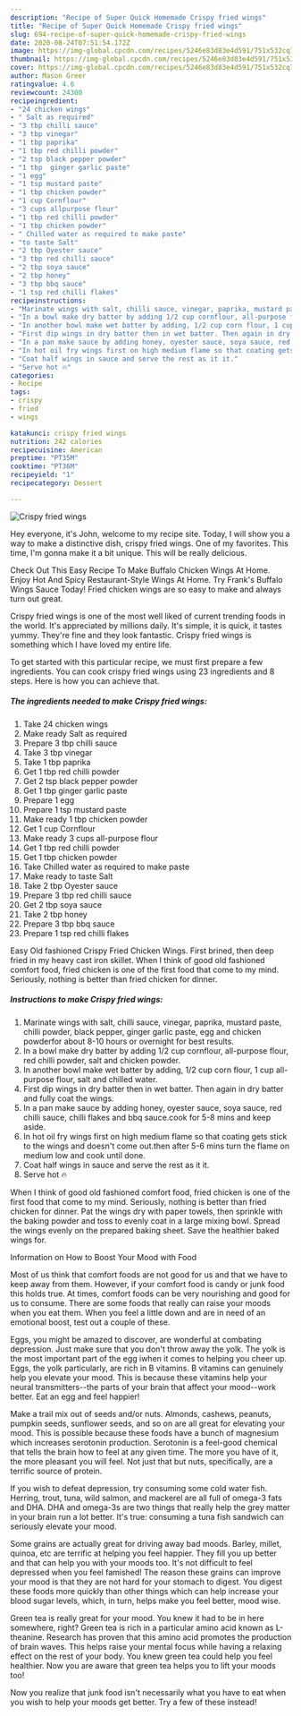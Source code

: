 ```yaml
---
description: "Recipe of Super Quick Homemade Crispy fried wings"
title: "Recipe of Super Quick Homemade Crispy fried wings"
slug: 694-recipe-of-super-quick-homemade-crispy-fried-wings
date: 2020-08-24T07:51:54.172Z
image: https://img-global.cpcdn.com/recipes/5246e83d83e4d591/751x532cq70/crispy-fried-wings-recipe-main-photo.jpg
thumbnail: https://img-global.cpcdn.com/recipes/5246e83d83e4d591/751x532cq70/crispy-fried-wings-recipe-main-photo.jpg
cover: https://img-global.cpcdn.com/recipes/5246e83d83e4d591/751x532cq70/crispy-fried-wings-recipe-main-photo.jpg
author: Mason Greer
ratingvalue: 4.6
reviewcount: 24300
recipeingredient:
- "24 chicken wings"
- " Salt as required"
- "3 tbp chilli sauce"
- "3 tbp vinegar"
- "1 tbp paprika"
- "1 tbp red chilli powder"
- "2 tsp black pepper powder"
- "1 tbp  ginger garlic paste"
- "1 egg"
- "1 tsp mustard paste"
- "1 tbp chicken powder"
- "1 cup Cornflour"
- "3 cups allpurpose flour"
- "1 tbp red chilli powder"
- "1 tbp chicken powder"
- " Chilled water as required to make paste"
- "to taste Salt"
- "2 tbp Oyester sauce"
- "3 tbp red chilli sauce"
- "2 tbp soya sauce"
- "2 tbp honey"
- "3 tbp bbq sauce"
- "1 tsp red chilli flakes"
recipeinstructions:
- "Marinate wings with salt, chilli sauce, vinegar, paprika, mustard paste, chilli powder, black pepper, ginger garlic paste, egg and chicken powderfor about 8-10 hours or overnight for best results."
- "In a bowl make dry batter by adding 1/2 cup cornflour, all-purpose flour, red chilli powder, salt and chicken powder."
- "In another bowl make wet batter by adding, 1/2 cup corn flour, 1 cup all-purpose flour, salt and chilled water."
- "First dip wings in dry batter then in wet batter. Then again in dry batter and fully coat the wings."
- "In a pan make sauce by adding honey, oyester sauce, soya sauce, red chilli sauce, chilli flakes and bbq sauce.cook for 5-8 mins and keep aside."
- "In hot oil fry wings first on high medium flame so that coating gets stick to the wings and doesn&#39;t come out.then after 5-6 mins turn the flame on medium low and cook until done."
- "Coat half wings in sauce and serve the rest as it it."
- "Serve hot 🔥"
categories:
- Recipe
tags:
- crispy
- fried
- wings

katakunci: crispy fried wings 
nutrition: 242 calories
recipecuisine: American
preptime: "PT35M"
cooktime: "PT36M"
recipeyield: "1"
recipecategory: Dessert

---
```



![Crispy fried wings](https://img-global.cpcdn.com/recipes/5246e83d83e4d591/751x532cq70/crispy-fried-wings-recipe-main-photo.jpg)

Hey everyone, it's John, welcome to my recipe site. Today, I will show you a way to make a distinctive dish, crispy fried wings. One of my favorites. This time, I'm gonna make it a bit unique. This will be really delicious.

Check Out This Easy Recipe To Make Buffalo Chicken Wings At Home. Enjoy Hot And Spicy Restaurant-Style Wings At Home. Try Frank&#39;s Buffalo Wings Sauce Today! Fried chicken wings are so easy to make and always turn out great.

Crispy fried wings is one of the most well liked of current trending foods in the world. It's appreciated by millions daily. It's simple, it is quick, it tastes yummy. They're fine and they look fantastic. Crispy fried wings is something which I have loved my entire life.


To get started with this particular recipe, we must first prepare a few ingredients. You can cook crispy fried wings using 23 ingredients and 8 steps. Here is how you can achieve that.

<!--inarticleads1-->

##### The ingredients needed to make Crispy fried wings:

1. Take 24 chicken wings
1. Make ready  Salt as required
1. Prepare 3 tbp chilli sauce
1. Take 3 tbp vinegar
1. Take 1 tbp paprika
1. Get 1 tbp red chilli powder
1. Get 2 tsp black pepper powder
1. Get 1 tbp  ginger garlic paste
1. Prepare 1 egg
1. Prepare 1 tsp mustard paste
1. Make ready 1 tbp chicken powder
1. Get 1 cup Cornflour
1. Make ready 3 cups all-purpose flour
1. Get 1 tbp red chilli powder
1. Get 1 tbp chicken powder
1. Take  Chilled water as required to make paste
1. Make ready to taste Salt
1. Take 2 tbp Oyester sauce
1. Prepare 3 tbp red chilli sauce
1. Get 2 tbp soya sauce
1. Take 2 tbp honey
1. Prepare 3 tbp bbq sauce
1. Prepare 1 tsp red chilli flakes


Easy Old fashioned Crispy Fried Chicken Wings. First brined, then deep fried in my heavy cast iron skillet. When I think of good old fashioned comfort food, fried chicken is one of the first food that come to my mind. Seriously, nothing is better than fried chicken for dinner. 

<!--inarticleads2-->

##### Instructions to make Crispy fried wings:

1. Marinate wings with salt, chilli sauce, vinegar, paprika, mustard paste, chilli powder, black pepper, ginger garlic paste, egg and chicken powderfor about 8-10 hours or overnight for best results.
1. In a bowl make dry batter by adding 1/2 cup cornflour, all-purpose flour, red chilli powder, salt and chicken powder.
1. In another bowl make wet batter by adding, 1/2 cup corn flour, 1 cup all-purpose flour, salt and chilled water.
1. First dip wings in dry batter then in wet batter. Then again in dry batter and fully coat the wings.
1. In a pan make sauce by adding honey, oyester sauce, soya sauce, red chilli sauce, chilli flakes and bbq sauce.cook for 5-8 mins and keep aside.
1. In hot oil fry wings first on high medium flame so that coating gets stick to the wings and doesn&#39;t come out.then after 5-6 mins turn the flame on medium low and cook until done.
1. Coat half wings in sauce and serve the rest as it it.
1. Serve hot 🔥


When I think of good old fashioned comfort food, fried chicken is one of the first food that come to my mind. Seriously, nothing is better than fried chicken for dinner. Pat the wings dry with paper towels, then sprinkle with the baking powder and toss to evenly coat in a large mixing bowl. Spread the wings evenly on the prepared baking sheet. Save the healthier baked wings for. 

Information on How to Boost Your Mood with Food


Most of us think that comfort foods are not good for us and that we have to keep away from them. However, if your comfort food is candy or junk food this holds true. At times, comfort foods can be very nourishing and good for us to consume. There are some foods that really can raise your moods when you eat them. When you feel a little down and are in need of an emotional boost, test out a couple of these.

Eggs, you might be amazed to discover, are wonderful at combating depression. Just make sure that you don't throw away the yolk. The yolk is the most important part of the egg iwhen it comes to helping you cheer up. Eggs, the yolk particularly, are rich in B vitamins. B vitamins can genuinely help you elevate your mood. This is because these vitamins help your neural transmitters--the parts of your brain that affect your mood--work better. Eat an egg and feel happier!

Make a trail mix out of seeds and/or nuts. Almonds, cashews, peanuts, pumpkin seeds, sunflower seeds, and so on are all great for elevating your mood. This is possible because these foods have a bunch of magnesium which increases serotonin production. Serotonin is a feel-good chemical that tells the brain how to feel at any given time. The more you have of it, the more pleasant you will feel. Not just that but nuts, specifically, are a terrific source of protein.

If you wish to defeat depression, try consuming some cold water fish. Herring, trout, tuna, wild salmon, and mackerel are all full of omega-3 fats and DHA. DHA and omega-3s are two things that really help the grey matter in your brain run a lot better. It's true: consuming a tuna fish sandwich can seriously elevate your mood. 

Some grains are actually great for driving away bad moods. Barley, millet, quinoa, etc are terrific at helping you feel happier. They fill you up better and that can help you with your moods too. It's not difficult to feel depressed when you feel famished! The reason these grains can improve your mood is that they are not hard for your stomach to digest. You digest these foods more quickly than other things which can help increase your blood sugar levels, which, in turn, helps make you feel better, mood wise.

Green tea is really great for your mood. You knew it had to be in here somewhere, right? Green tea is rich in a particular amino acid known as L-theanine. Research has proven that this amino acid promotes the production of brain waves. This helps raise your mental focus while having a relaxing effect on the rest of your body. You knew green tea could help you feel healthier. Now you are aware that green tea helps you to lift your moods too!

Now you realize that junk food isn't necessarily what you have to eat when you wish to help your moods get better. Try a few of these instead!

